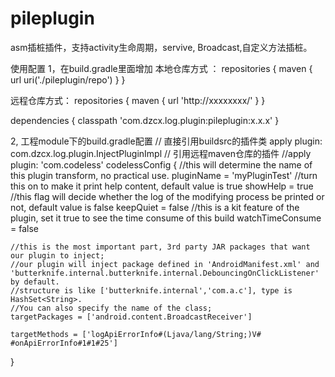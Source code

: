 # pileplugin
asm插桩插件，支持activity生命周期，servive, Broadcast,自定义方法插桩。

使用配置
1，在build.gradle里面增加
本地仓库方式 ：
repositories {
  maven {
    url uri('./pileplugin/repo')
  }
}

远程仓库方式：
repositories {
  maven {
    url 'http://xxxxxxxx/'
  }
}

dependencies {
  classpath 'com.dzcx.log.plugin:pileplugin:x.x.x'
}

2, 工程module下的build.gradle配置
// 直接引用buildsrc的插件类
apply plugin: com.dzcx.log.plugin.InjectPluginImpl
// 引用远程maven仓库的插件
//apply plugin: 'com.codeless'
codelessConfig {
    //this will determine the name of this plugin transform, no practical use.
    pluginName = 'myPluginTest'
    //turn this on to make it print help content, default value is true
    showHelp = true
    //this flag will decide whether the log of the modifying process be printed or not, default value is false
    keepQuiet = false
    //this is a kit feature of the plugin, set it true to see the time consume of this build
    watchTimeConsume = false

    //this is the most important part, 3rd party JAR packages that want our plugin to inject;
    //our plugin will inject package defined in 'AndroidManifest.xml' and 'butterknife.internal.butterknife.internal.DebouncingOnClickListener' by default.
    //structure is like ['butterknife.internal','com.a.c'], type is HashSet<String>.
    //You can also specify the name of the class;
    targetPackages = ['android.content.BroadcastReceiver']

    targetMethods = ['logApiErrorInfo#(Ljava/lang/String;)V# #onApiErrorInfo#1#1#25']
}